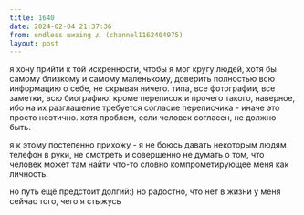 ```yaml
---
title: 1640
date: 2024-02-04 21:37:36
from: endless шизing ⍼ (channel1162404975)
layout: post
---
```


я хочу прийти к той искренности, чтобы я мог кругу людей, хотя бы самому близкому и самому маленькому, доверить полностью всю информацию о себе, не скрывая ничего. типа, все фотографии, все заметки, всю биографию. кроме переписок и прочего такого, наверное, ибо на их разглашение требуется согласие переписчика - иначе это просто неэтично. хотя проблем, если человек согласен, не должно быть.

я к этому постепенно прихожу - я не боюсь давать некоторым людям телефон в руки, не смотреть и совершенно не думать о том, что человек может там найти что-то словно компрометирующее меня как личность.

но путь ещё предстоит долгий:) но радостно, что нет в жизни у меня сейчас того, чего я стыжусь
